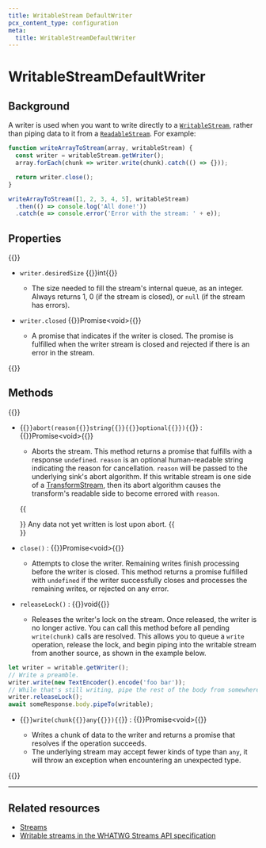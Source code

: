 ```yaml
---
title: WritableStream DefaultWriter
pcx_content_type: configuration
meta:
  title: WritableStreamDefaultWriter
---
```


<!-- The space in the title was introduced to create a pleasing line-break in the title in the sidebar. -->

# WritableStreamDefaultWriter

## Background

A writer is used when you want to write directly to a [`WritableStream`](/workers/runtime-apis/streams/writablestream/), rather than piping data to it from a [`ReadableStream`](/workers/runtime-apis/streams/readablestream/). For example:

```js
function writeArrayToStream(array, writableStream) {
  const writer = writableStream.getWriter();
  array.forEach(chunk => writer.write(chunk).catch(() => {}));

  return writer.close();
}

writeArrayToStream([1, 2, 3, 4, 5], writableStream)
  .then(() => console.log('All done!'))
  .catch(e => console.error('Error with the stream: ' + e));
```

## Properties

{{<definitions>}}

- `writer.desiredSize` {{<type>}}int{{</type>}}

  - The size needed to fill the stream's internal queue, as an integer. Always returns 1, 0 (if the stream is closed), or `null` (if the stream has errors).

- `writer.closed` {{<type>}}Promise\<void>{{</type>}}

  - A promise that indicates if the writer is closed. The promise is fulfilled when the writer stream is closed and rejected if there is an error in the stream.

{{</definitions>}}

## Methods

{{<definitions>}}

- {{<code>}}abort(reason{{<param-type>}}string{{</param-type>}}{{<prop-meta>}}optional{{</prop-meta>}}){{</code>}} : {{<type>}}Promise\<void>{{</type>}}

  - Aborts the stream. This method returns a promise that fulfills with a response `undefined`. `reason` is an optional human-readable string indicating the reason for cancellation. `reason` will be passed to the underlying sink's abort algorithm. If this writable stream is one side of a [TransformStream](/workers/runtime-apis/streams/transformstream/), then its abort algorithm causes the transform's readable side to become errored with `reason`.

  {{<Aside type="warning" header="Warning">}}
Any data not yet written is lost upon abort.
  {{</Aside>}}

- `close()` : {{<type>}}Promise\<void>{{</type>}}

  - Attempts to close the writer. Remaining writes finish processing before the writer is closed. This method returns a promise fulfilled with `undefined` if the writer successfully closes and processes the remaining writes, or rejected on any error.

- `releaseLock()` : {{<type>}}void{{</type>}}

  - Releases the writer's lock on the stream. Once released, the writer is no longer active. You can call this method before all pending `write(chunk)` calls are resolved. This allows you to queue a `write` operation, release the lock, and begin piping into the writable stream from another source, as shown in the example below.

```js
let writer = writable.getWriter();
// Write a preamble.
writer.write(new TextEncoder().encode('foo bar'));
// While that's still writing, pipe the rest of the body from somewhere else.
writer.releaseLock();
await someResponse.body.pipeTo(writable);
```

- {{<code>}}write(chunk{{<param-type>}}any{{</param-type>}}){{</code>}} : {{<type>}}Promise\<void>{{</type>}}

  - Writes a chunk of data to the writer and returns a promise that resolves if the operation succeeds.
  - The underlying stream may accept fewer kinds of type than `any`, it will throw an exception when encountering an unexpected type.

{{</definitions>}}

---

## Related resources

- [Streams](/workers/runtime-apis/streams/)
- [Writable streams in the WHATWG Streams API specification](https://streams.spec.whatwg.org/#ws-model)

